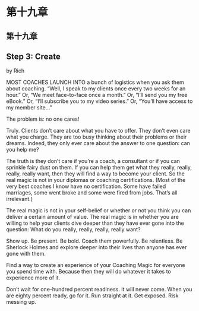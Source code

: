 # 第十九章

## 第十九章

## Step 3: Create

by Rich

MOST COACHES LAUNCH INTO a bunch of logistics when you ask them about coaching. “Well, I speak to my clients once every two weeks for an hour.” Or, “We meet face-to-face once a month.” Or, “I’ll send you my free eBook.” Or, “I’ll subscribe you to my video series.” Or, “You’ll have access to my member site...”

The problem is: no one cares!

Truly. Clients don’t care about what you have to offer. They don’t even care what you charge. They are too busy thinking about their problems or their dreams. Indeed, they only ever care about the answer to one question: can you help me?

The truth is they don’t care if you’re a coach, a consultant or if you can sprinkle fairy dust on them. If you can help them get what they really, really, really, really want, then they will find a way to become your client. So the real magic is not in your diplomas or coaching certifications. \(Most of the very best coaches I know have no certification. Some have failed marriages, some went broke and some were fired from jobs. That’s all irrelevant.\)

The real magic is not in your self-belief or whether or not you think you can deliver a certain amount of value. The real magic is in whether you are willing to help your clients dive deeper than they have ever gone into the question: What do you really, really, really, really want?

Show up. Be present. Be bold. Coach them powerfully. Be relentless. Be Sherlock Holmes and explore deeper into their lives than anyone has ever gone with them.

Find a way to create an experience of your Coaching Magic for everyone you spend time with. Because then they will do whatever it takes to experience more of it.

Don’t wait for one-hundred percent readiness. It will never come. When you are eighty percent ready, go for it. Run straight at it. Get exposed. Risk messing up.

